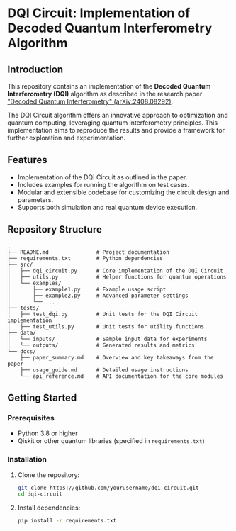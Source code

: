 # DQI Circuit: Implementation of Decoded Quantum Interferometry Algorithm

## Introduction

This repository contains an implementation of the **Decoded Quantum Interferometry (DQI)** algorithm as described in the research paper ["Decoded Quantum Interferometry" (arXiv:2408.08292)](https://arxiv.org/pdf/2408.08292). 

The DQI Circuit algorithm offers an innovative approach to optimization and quantum computing, leveraging quantum interferometry principles. This implementation aims to reproduce the results and provide a framework for further exploration and experimentation.

## Features

- Implementation of the DQI Circuit as outlined in the paper.
- Includes examples for running the algorithm on test cases.
- Modular and extensible codebase for customizing the circuit design and parameters.
- Supports both simulation and real quantum device execution.

## Repository Structure

```
.
├── README.md               # Project documentation
├── requirements.txt        # Python dependencies
├── src/
│   ├── dqi_circuit.py      # Core implementation of the DQI Circuit
│   ├── utils.py            # Helper functions for quantum operations
│   └── examples/
│       ├── example1.py     # Example usage script
│       ├── example2.py     # Advanced parameter settings
│       └── ...
├── tests/
│   ├── test_dqi.py         # Unit tests for the DQI Circuit implementation
│   ├── test_utils.py       # Unit tests for utility functions
├── data/
│   └── inputs/             # Sample input data for experiments
│   └── outputs/            # Generated results and metrics
└── docs/
    ├── paper_summary.md    # Overview and key takeaways from the paper
    ├── usage_guide.md      # Detailed usage instructions
    └── api_reference.md    # API documentation for the core modules
```

## Getting Started

### Prerequisites

- Python 3.8 or higher
- Qiskit or other quantum libraries (specified in `requirements.txt`)

### Installation

1. Clone the repository:
   ```bash
   git clone https://github.com/yourusername/dqi-circuit.git
   cd dqi-circuit
   ```

2. Install dependencies:
   ```bash
   pip install -r requirements.txt
   ```